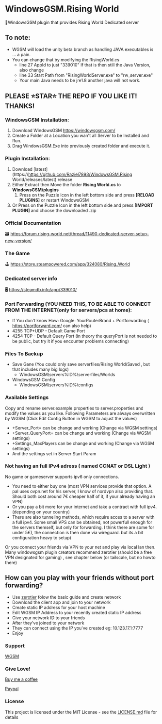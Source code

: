 # WindowsGSM.Rising World
🧩WindowsGSM plugin that provides Rising World Dedicated server

## To note:
- WGSM will load the unity beta branch as handling JAVA executables is ... a pain. 
- You can change that by modifying the RisingWorld.cs 
  - line 27 AppId to just "339010"
  If that is then still the Java Version, also change
  - line 33 Start Path from "RisingWorldServer.exe" to "rw_server.exe"
  - Your main Java needs to be jre1.8 another java will not work. 

## PLEASE ⭐STAR⭐ THE REPO IF YOU LIKE IT! THANKS!

### WindowsGSM Installation: 
1. Download  WindowsGSM https://windowsgsm.com/ 
2. Create a Folder at a Location you wan't all Server to be Installed and Run.
3. Drag WindowsGSM.Exe into previously created folder and execute it.

### Plugin Installation:
1. Download [latest](https://https://github.com/Raziel7893/WindowsGSM.Rising World/releases/latest) release
2. Either Extract then Move the folder **Rising World.cs** to **WindowsGSM/plugins** 
    1. Press on the Puzzle Icon in the left bottom side and press **[RELOAD PLUGINS]** or restart WindowsGSM
3. Or Press on the Puzzle Icon in the left bottom side and press **[IMPORT PLUGIN]** and choose the downloaded .zip

### Official Documentation
🗃️ https://forum.rising-world.net/thread/11490-dedicated-server-setup-new-version/

### The Game
🕹️ https://store.steampowered.com/app/324080/Rising_World

### Dedicated server info
🖥️ https://steamdb.info/app/339010/

### Port Forwarding (YOU NEED THIS, TO BE ABLE TO CONNECT FROM THE INTERNET(only for servers/pcs at home):
- If You don't know How: Google: YourRouterBrand + Portforwarding ( https://portforward.com/ can also help)
- 4255 TCP+UDP 	- Default Game Port
- 4254 TCP 		- Default Query Port (in theory the queryPort is not needed to be public, but try it if you encounter problems connecting)

### Files To Backup
- Save Gane (You could only save serverfiles/Rising World/Saved , but that includes many big logs)
  - WindowsGSM\servers\%ID%\serverfiles/Worlds
- WindowsGSM Config
  - WindowsGSM\servers\%ID%\configs

### Available Settings
Copy and rename server.example.properties to server.properties and modify the values as you like. 
Following Parameters are always overwritten by WGSM (Click Edit Config Button in WGSM to adjust the values) 
- +Server_Port= 	                  	can be change and working (Change via WGSM settings)
- +Server_QueryPort=                   	can be change and working (Change via WGSM settings)
- +Settings_MaxPlayers 					can be change and working (Change via WGSM settings) 
- And the settings set in Server Start Param 


### Not having an full IPv4 adress ( named CCNAT or DSL Light )
No game or gameserver supports ipv6 only connections. 
- You need to either buy one (most VPN services provide that option. A pal uses ovpn.net for his server, I know of nordvpn also providing that. Should both cost around 7€ cheaper half of it, if your already having an VPN)
- Or you pay a bit more for your internet and take a contract with full ipv4. (depending on your country)
- There are also tunneling methods, which require acces to a server with a full ipv4. Some small VPS can be obtained, not powerfull enough for the servers themself, but only for forwarding. I think there are some for under 5€), the connection is then done via wireguard. but its a bit configuration heavy to setup) 

Or you connect your friends via VPN to your net and play via local lan then.
Many windowsgsm plugin creators recommend zerotier (should be a free VPN designated for gaming) , see chapter below (or tailscale, but no howto there)

## How can you play with your friends without port forwarding?
- Use [zerotier](https://www.zerotier.com/) folow the basic guide and create network
- Download the client app and join to your network
- Create static IP address for your host machine
- Edit WGSM IP Address to your recently created static IP address
- Give your network ID to your friends
- After they've joined to your network
- They can connect using the IP you've created eg: 10.123.17.1:7777
- Enjoy

### Support
[WGSM](https://discord.com/channels/590590698907107340/645730252672335893)

### Give Love!
[Buy me a coffee](https://ko-fi.com/raziel7893)

[Paypal](https://paypal.me/raziel7893)

### License
This project is licensed under the MIT License - see the <a href="https://github.com/raziel7893/WindowsGSM.Rising World/blob/main/LICENSE">LICENSE.md</a> file for details
